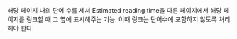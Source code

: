 해당 페이지 내의 단어 수를 세서 Estimated reading time을 다른 페이지에서 해당 페이지를 링크할 때 그 옆에 표시해주는 기능.
이때 링크는 단어수에 포함하지 않도록 처리해야 한다.